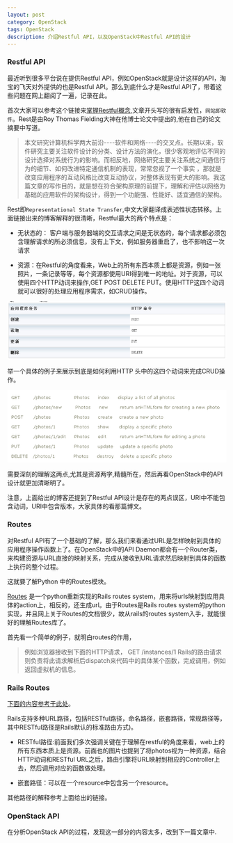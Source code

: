```yaml
---
layout: post
category: OpenStack
tags: OpenStack
description: 介绍Restful API，以及OpenStack中Restful API的设计
---
```


### Restful API

最近听到很多平台说在提供Restful API，例如OpenStack就是设计这样的API，淘宝的飞天对外提供的也是Restful API。那么到底什么才是Restful API了，带着这些问题在网上翻阅了一遍，记录在此。

首次大家可以参考这个链接来[掌握Restful概念](http://www.ruanyifeng.com/blog/2011/09/restful.html),文章开头写的很有启发性，`网站即软件`。Rest是由Roy Thomas Fielding大神在他博士论文中提出的,他在自己的论文摘要中写道。

> 本文研究计算机科学两大前沿----软件和网络----的交叉点。长期以来，软件研究主要关注软件设计的分类、设计方法的演化，很少客观地评估不同的设计选择对系统行为的影响。而相反地，网络研究主要关注系统之间通信行为的细节、如何改进特定通信机制的表现，常常忽视了一个事实 ，那就是改变应用程序的互动风格比改变互动协议，对整体表现有更大的影响。我这篇文章的写作目的，就是想在符合架构原理的前提下，理解和评估以网络为基础的应用软件的架构设计，得到一个功能强、性能好、适宜通信的架构。

Rest即`Representational State Transfer`,中文大家翻译成表述性状态转移。上面链接出来的博客解释的很清晰，Restful最大的两个特点是：

* 无状态的： 客户端与服务器端的交互请求之间是无状态的，每个请求都必须包含理解请求的所必须信息，没有上下文，例如服务器重启了，也不影响这一次请求

* 资源：在Restful的角度看来，Web上的所有东西本质上都是资源，例如一张照片，一条记录等等，每个资源都使用URI得到唯一的地址。对于资源，可以使用四个HTTP动词来操作,GET POST DELETE PUT。使用HTTP这四个动词就可以很好的处理应用程序需求，如CRUD操作。

<img src="/assets/img/openstack_restful_api.png" width="700px"/>

举一个具体的例子来展示到底是如何利用HTTP 头中的这四个动词来完成CRUD操作。

<img src="/assets/img/openstack_restful_api_01.png" width="700px"/>

需要深刻的理解这两点,尤其是资源两字,精髓所在，然后再看OpenStack中的API设计就更加清晰明了。

注意，上面给出的博客还提到了Restful API设计是存在的两点误区，URI中不能包含动词，URI中包含版本，大家具体的看那篇博文。

### Routes

对Restful API有了一个基础的了解，那么我们来看通过URL是怎样映射到具体的应用程序操作函数上了。在OpenStack中的API Daemon都会有一个Router类，来构建资源与URL直接的映射关系，完成从接收到URL请求然后映射到具体的函数上执行的整个过程。

这就要了解Python 中的Routes模块。

[Routes](http://routes.readthedocs.org/en/latest/introduction.html) 是一个python重新实现的Rails routes system，用来将urls映射到应用具体的action上，相反的，还生成url。由于Routes是Rails routes system的python实现，并且网上关于Routes的文档很少，故从rails的routes system入手，就能很好的理解Routes库了。

首先看一个简单的例子，就明白routes的作用，

> 例如浏览器接收到下面的HTTP请求，
> GET /instances/1
> Rails的路由请求则负责将此请求解析后dispatch来代码中的具体某个函数，完成调用，例如返回虚拟机的信息。

### Rails Routes

[下面的内容参考于此处](http://guides.ruby-china.org/routing.html)。

Rails支持多种URL路径，包括RESTful路径，命名路径，嵌套路径，常规路径等，其中RESTful路径是Rails默认的标准路由方式)。

* RESTful路径:前面我们多次强调关键在于理解在restful的角度来看，web上的所有东西本质上是资源。前面也的图片也提到了将photos视为一种资源，结合HTTP动词和RESTful URL之后，路由引擎将URL映射到相应的Controller上去，然后调用对应的函数做处理。

* 嵌套路径：可以在一个resource中包含另一个resource。

其他路径的解释参考上面给出的链接。

### OpenStack API

在分析OpenStack API的过程，发现这一部分的内容太多，改到下一篇文章中.


